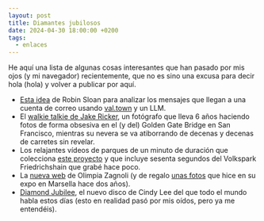 ```yaml
---
layout: post
title: Diamantes jubilosos
date: 2024-04-30 18:00:00 +0200
tags:
  - enlaces
---
```

He aquí una lista de algunas cosas interesantes que han pasado por mis ojos (y mi navegador) recientemente, que no es sino una excusa para decir hola (hola) y volver a publicar por aquí.
<!-- more -->
- [Esta idea](https://www.robinsloan.com/lab/at-home-in-high-dimensional-space/?utm_source=Robin_Sloan_sent_me#valtown)
de Robin Sloan para analizar los mensajes que llegan a una cuenta de correo usando
[val.town](https://www.val.town) y un LLM. 
- El [walkie talkie de Jake
Ricker](https://www.youtube.com/watch?v=gqxzx2BDm0Q), un fotógrafo que lleva 6
años haciendo fotos de forma obsesiva en el (y del) Golden Gate Bridge en San
Francisco, mientras su nevera se va atiborrando de decenas y decenas de carretes sin revelar. 
- Los relajantes vídeos de parques de un minuto de duración que colecciona [este
proyecto](https://oneminutepark.tv) y que incluye sesenta segundos del Volkspark Friedrichshain que grabé hace poco. 
- La [nueva
web](https://www.olimpiazagnoli.com) de Olimpia Zagnoli (y de regalo [unas fotos](/2022/10/05/olimpia) que hice en su expo en Marsella hace dos años).
- [Diamond Jubilee](https://www.geocities.ws/ccqsk), el nuevo disco de Cindy Lee del que todo el mundo
habla estos días (esto en realidad pasó por mis oídos, pero ya me entendéis).


